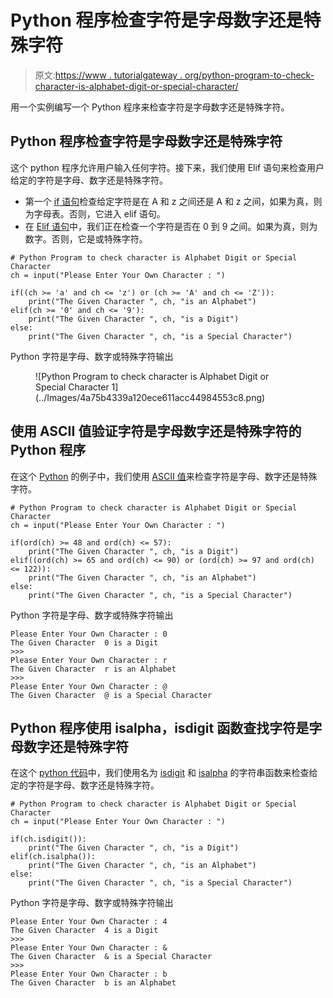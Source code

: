 # Python 程序检查字符是字母数字还是特殊字符

> 原文:[https://www . tutorialgateway . org/python-program-to-check-character-is-alphabet-digit-or-special-character/](https://www.tutorialgateway.org/python-program-to-check-character-is-alphabet-digit-or-special-character/)

用一个实例编写一个 Python 程序来检查字符是字母数字还是特殊字符。

## Python 程序检查字符是字母数字还是特殊字符

这个 python 程序允许用户输入任何字符。接下来，我们使用 Elif 语句来检查用户给定的字符是字母、数字还是特殊字符。

*   第一个 [if 语句](https://www.tutorialgateway.org/python-if-statement/)检查给定字符是在 A 和 z 之间还是 A 和 z 之间，如果为真，则为字母表。否则，它进入 elif 语句。
*   在 [Elif 语句](https://www.tutorialgateway.org/python-elif-statement/)中，我们正在检查一个字符是否在 0 到 9 之间。如果为真，则为数字。否则，它是或特殊字符。

```
# Python Program to check character is Alphabet Digit or Special Character
ch = input("Please Enter Your Own Character : ")

if((ch >= 'a' and ch <= 'z') or (ch >= 'A' and ch <= 'Z')): 
    print("The Given Character ", ch, "is an Alphabet") 
elif(ch >= '0' and ch <= '9'):
    print("The Given Character ", ch, "is a Digit")
else:
    print("The Given Character ", ch, "is a Special Character")
```

Python 字符是字母、数字或特殊字符输出

<figure class="wp-block-image">![Python Program to check character is Alphabet Digit or Special Character 1](../Images/4a75b4339a120ece611acc44984553c8.png)</figure>

## 使用 ASCII 值验证字符是字母数字还是特殊字符的 Python 程序

在这个 [Python](https://www.tutorialgateway.org/python-tutorial/) 的例子中，我们使用 [ASCII 值](https://www.tutorialgateway.org/ascii-table/)来检查字符是字母、数字还是特殊字符。

```
# Python Program to check character is Alphabet Digit or Special Character
ch = input("Please Enter Your Own Character : ")

if(ord(ch) >= 48 and ord(ch) <= 57): 
    print("The Given Character ", ch, "is a Digit") 
elif((ord(ch) >= 65 and ord(ch) <= 90) or (ord(ch) >= 97 and ord(ch) <= 122)):
    print("The Given Character ", ch, "is an Alphabet")
else:
    print("The Given Character ", ch, "is a Special Character")
```

Python 字符是字母、数字或特殊字符输出

```
Please Enter Your Own Character : 0
The Given Character  0 is a Digit
>>> 
Please Enter Your Own Character : r
The Given Character  r is an Alphabet
>>> 
Please Enter Your Own Character : @
The Given Character  @ is a Special Character
```

## Python 程序使用 isalpha，isdigit 函数查找字符是字母数字还是特殊字符

在这个 [python 代码](https://www.tutorialgateway.org/python-programming-examples/)中，我们使用名为 [isdigit](https://www.tutorialgateway.org/python-isdigit/) 和 [isalpha](https://www.tutorialgateway.org/python-isalpha/) 的字符串函数来检查给定的字符是字母、数字还是特殊字符。

```
# Python Program to check character is Alphabet Digit or Special Character
ch = input("Please Enter Your Own Character : ")

if(ch.isdigit()):
    print("The Given Character ", ch, "is a Digit")
elif(ch.isalpha()):
    print("The Given Character ", ch, "is an Alphabet")
else:
    print("The Given Character ", ch, "is a Special Character")
```

Python 字符是字母、数字或特殊字符输出

```
Please Enter Your Own Character : 4
The Given Character  4 is a Digit
>>> 
Please Enter Your Own Character : &
The Given Character  & is a Special Character
>>> 
Please Enter Your Own Character : b
The Given Character  b is an Alphabet
```